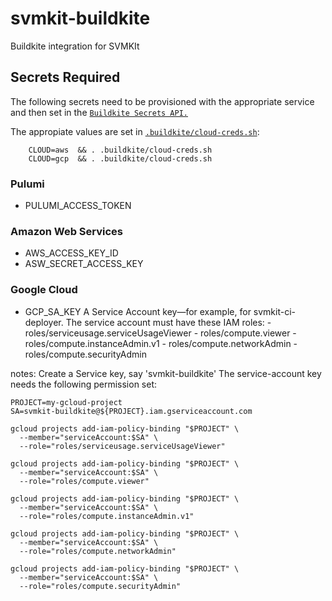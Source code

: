 # svmkit-buildkite
Buildkite integration for SVMKIt

## Secrets Required
The following secrets need to be provisioned with the appropriate service
and then set in the [`Buildkite Secrets API.`](https://buildkite.com/docs/pipelines/security/secrets/buildkite-secrets)

The appropiate values are set in [`.buildkite/cloud-creds.sh`](.buildkite/cloud-creds.sh):
```
    CLOUD=aws  && . .buildkite/cloud-creds.sh
    CLOUD=gcp  && . .buildkite/cloud-creds.sh
```

### Pulumi
  - PULUMI_ACCESS_TOKEN
  
### Amazon Web Services
  - AWS_ACCESS_KEY_ID
  - ASW_SECRET_ACCESS_KEY

### Google Cloud
  -  GCP_SA_KEY
     A Service Account key—for example, for svmkit-ci-deployer. The service account must have these IAM roles:
	- roles/serviceusage.serviceUsageViewer
	- roles/compute.viewer
	- roles/compute.instanceAdmin.v1
	- roles/compute.networkAdmin
	- roles/compute.securityAdmin

  notes:  Create a Service key, say 'svmkit-buildkite'
  The service-account key needs the following permission set:

```
PROJECT=my-gcloud-project
SA=svmkit-buildkite@${PROJECT}.iam.gserviceaccount.com

gcloud projects add-iam-policy-binding "$PROJECT" \
  --member="serviceAccount:$SA" \
  --role="roles/serviceusage.serviceUsageViewer"

gcloud projects add-iam-policy-binding "$PROJECT" \
  --member="serviceAccount:$SA" \
  --role="roles/compute.viewer"

gcloud projects add-iam-policy-binding "$PROJECT" \
  --member="serviceAccount:$SA" \
  --role="roles/compute.instanceAdmin.v1"

gcloud projects add-iam-policy-binding "$PROJECT" \
  --member="serviceAccount:$SA" \
  --role="roles/compute.networkAdmin"

gcloud projects add-iam-policy-binding "$PROJECT" \
  --member="serviceAccount:$SA" \
  --role="roles/compute.securityAdmin"
```
